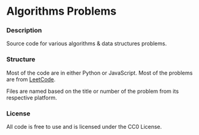 # Algorithms Problems

### Description

Source code for various algorithms &amp; data structures problems.

### Structure

Most of the code are in either Python or JavaScript. Most of the problems are from [LeetCode](https://leetcode.com/).

Files are named based on the title or number of the problem from its respective platform.

### License

All code is free to use and is licensed under the CC0 License.
